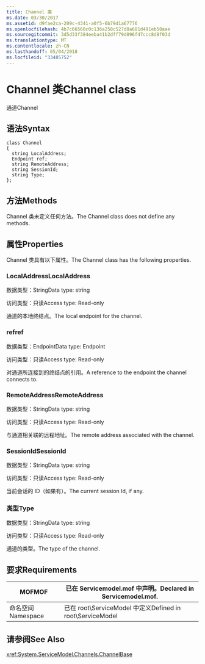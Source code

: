 ```yaml
---
title: Channel 类
ms.date: 03/30/2017
ms.assetid: d9fae2ca-209c-4341-a0f5-6b79d1a67776
ms.openlocfilehash: 4b7c66560c0c136a258c527d8a681d491eb50aae
ms.sourcegitcommit: 3d5d33f384eeba41b2dff79d096f47ccc8d8f03d
ms.translationtype: MT
ms.contentlocale: zh-CN
ms.lasthandoff: 05/04/2018
ms.locfileid: "33485752"
---
```

# <a name="channel-class"></a><span data-ttu-id="7b060-102">Channel 类</span><span class="sxs-lookup"><span data-stu-id="7b060-102">Channel class</span></span>
<span data-ttu-id="7b060-103">通道</span><span class="sxs-lookup"><span data-stu-id="7b060-103">Channel</span></span>  
  
## <a name="syntax"></a><span data-ttu-id="7b060-104">语法</span><span class="sxs-lookup"><span data-stu-id="7b060-104">Syntax</span></span>  
  
```  
class Channel  
{  
  string LocalAddress;  
  Endpoint ref;  
  string RemoteAddress;  
  string SessionId;  
  string Type;  
};  
```  
  
## <a name="methods"></a><span data-ttu-id="7b060-105">方法</span><span class="sxs-lookup"><span data-stu-id="7b060-105">Methods</span></span>  
 <span data-ttu-id="7b060-106">Channel 类未定义任何方法。</span><span class="sxs-lookup"><span data-stu-id="7b060-106">The Channel class does not define any methods.</span></span>  
  
## <a name="properties"></a><span data-ttu-id="7b060-107">属性</span><span class="sxs-lookup"><span data-stu-id="7b060-107">Properties</span></span>  
 <span data-ttu-id="7b060-108">Channel 类具有以下属性。</span><span class="sxs-lookup"><span data-stu-id="7b060-108">The Channel class has the following properties.</span></span>  
  
### <a name="localaddress"></a><span data-ttu-id="7b060-109">LocalAddress</span><span class="sxs-lookup"><span data-stu-id="7b060-109">LocalAddress</span></span>  
 <span data-ttu-id="7b060-110">数据类型：String</span><span class="sxs-lookup"><span data-stu-id="7b060-110">Data type: string</span></span>  
  
 <span data-ttu-id="7b060-111">访问类型：只读</span><span class="sxs-lookup"><span data-stu-id="7b060-111">Access type: Read-only</span></span>  
  
 <span data-ttu-id="7b060-112">通道的本地终结点。</span><span class="sxs-lookup"><span data-stu-id="7b060-112">The local endpoint for the channel.</span></span>  
  
### <a name="ref"></a><span data-ttu-id="7b060-113">ref</span><span class="sxs-lookup"><span data-stu-id="7b060-113">ref</span></span>  
 <span data-ttu-id="7b060-114">数据类型：Endpoint</span><span class="sxs-lookup"><span data-stu-id="7b060-114">Data type: Endpoint</span></span>  
  
 <span data-ttu-id="7b060-115">访问类型：只读</span><span class="sxs-lookup"><span data-stu-id="7b060-115">Access type: Read-only</span></span>  
  
 <span data-ttu-id="7b060-116">对通道所连接到的终结点的引用。</span><span class="sxs-lookup"><span data-stu-id="7b060-116">A reference to the endpoint the channel connects to.</span></span>  
  
### <a name="remoteaddress"></a><span data-ttu-id="7b060-117">RemoteAddress</span><span class="sxs-lookup"><span data-stu-id="7b060-117">RemoteAddress</span></span>  
 <span data-ttu-id="7b060-118">数据类型：String</span><span class="sxs-lookup"><span data-stu-id="7b060-118">Data type: string</span></span>  
  
 <span data-ttu-id="7b060-119">访问类型：只读</span><span class="sxs-lookup"><span data-stu-id="7b060-119">Access type: Read-only</span></span>  
  
 <span data-ttu-id="7b060-120">与通道相关联的远程地址。</span><span class="sxs-lookup"><span data-stu-id="7b060-120">The remote address associated with the channel.</span></span>  
  
### <a name="sessionid"></a><span data-ttu-id="7b060-121">SessionId</span><span class="sxs-lookup"><span data-stu-id="7b060-121">SessionId</span></span>  
 <span data-ttu-id="7b060-122">数据类型：String</span><span class="sxs-lookup"><span data-stu-id="7b060-122">Data type: string</span></span>  
  
 <span data-ttu-id="7b060-123">访问类型：只读</span><span class="sxs-lookup"><span data-stu-id="7b060-123">Access type: Read-only</span></span>  
  
 <span data-ttu-id="7b060-124">当前会话的 ID（如果有）。</span><span class="sxs-lookup"><span data-stu-id="7b060-124">The current session Id, if any.</span></span>  
  
### <a name="type"></a><span data-ttu-id="7b060-125">类型</span><span class="sxs-lookup"><span data-stu-id="7b060-125">Type</span></span>  
 <span data-ttu-id="7b060-126">数据类型：String</span><span class="sxs-lookup"><span data-stu-id="7b060-126">Data type: string</span></span>  
  
 <span data-ttu-id="7b060-127">访问类型：只读</span><span class="sxs-lookup"><span data-stu-id="7b060-127">Access type: Read-only</span></span>  
  
 <span data-ttu-id="7b060-128">通道的类型。</span><span class="sxs-lookup"><span data-stu-id="7b060-128">The type of the channel.</span></span>  
  
## <a name="requirements"></a><span data-ttu-id="7b060-129">要求</span><span class="sxs-lookup"><span data-stu-id="7b060-129">Requirements</span></span>  
  
|<span data-ttu-id="7b060-130">MOF</span><span class="sxs-lookup"><span data-stu-id="7b060-130">MOF</span></span>|<span data-ttu-id="7b060-131">已在 Servicemodel.mof 中声明。</span><span class="sxs-lookup"><span data-stu-id="7b060-131">Declared in Servicemodel.mof.</span></span>|  
|---------|-----------------------------------|  
|<span data-ttu-id="7b060-132">命名空间</span><span class="sxs-lookup"><span data-stu-id="7b060-132">Namespace</span></span>|<span data-ttu-id="7b060-133">已在 root\ServiceModel 中定义</span><span class="sxs-lookup"><span data-stu-id="7b060-133">Defined in root\ServiceModel</span></span>|  
  
## <a name="see-also"></a><span data-ttu-id="7b060-134">请参阅</span><span class="sxs-lookup"><span data-stu-id="7b060-134">See Also</span></span>  
 <xref:System.ServiceModel.Channels.ChannelBase>
